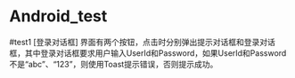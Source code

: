 # Android_test
#test1   [登录对话框]
界面有两个按钮，点击时分别弹出提示对话框和登录对话框，其中登录对话框要求用户输入UserId和Password，如果UserId和Password不是“abc”、“123”，则使用Toast提示错误，否则提示成功。
